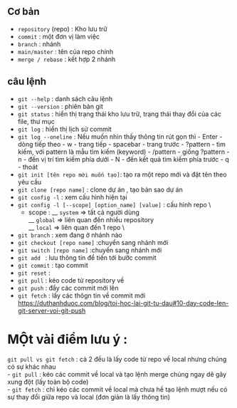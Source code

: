 ## Cơ bản

- `repository` (repo) : Kho lưu trữ
- `commit` : một đơn vị làm việc
- `branch` : nhánh
- `main/master` : tên của repo chính
- `merge / rebase` : kết hợp 2 nhánh

## câu lệnh
- `git --help` : danh sách câu lệnh
- `git --version` : phiên bản git
- `git status` : hiển thị trạng thái kho lưu trữ, trạng thái thay đổi của các file, thư mục
- `git log` : hiển thị lịch sử commit
- `git log --oneline` : Nếu muốn nhìn thấy thông tin rút gọn thì
           - Enter - dòng tiếp theo
           - w - trang tiếp
           - spacebar - trang trước
           - ?pattern - tìm kiếm, với pattern là mẫu tìm kiếm (keyword)
           - /pattern - giống ?pattern
           - n - đến vị trí tìm kiếm phía dưới
           - N - đến kết quả tìm kiếm phía trước
           - q - thoát
- `git init [tên repo mới muốn tạo]`: tạo ra một repo mới và đặt tên theo yêu cầu
- `git clone [repo name]` : clone dự án  , tạo bản sao dự án
- `git config -l` : xem cấu hình hiện tại
- `git config -l [--scope] [option_name] [value]` : cấu hình repo \
    -   scope : __ `system` => tất cả người dùng \
                __ `global` => liên quan đến nhiều repository \
                __ `local`  => liên quan đến 1 repo \
 - `git branch` :  xem đang ở nhánh nào
 - `git checkout [repo name]` :chuyển sang nhánh mới
 - `git switch [repo name]` :chuyển sang nhánh mới
 - `git add ` : lưu thông tin để tiến tới bưỡc commit 
 - `git commit` : tạo commit
 - `git reset` :
 - `git pull` : kéo code từ repository về 
 - `git push` : đẩy các commit mới lên
 - `git fetch` :  lấy các thôgn tin về commit mới
 https://duthanhduoc.com/blog/toi-hoc-lai-git-tu-dau#10-day-code-len-git-server-voi-git-push
 
 # MỘt vài điểm lưu ý :
 `git pull vs git fetch` : cả 2 đều là lấy code từ repo về local nhưng chúng  có sự khác nhau \
    - `git pull` : kéo các commit về local và tạo lệnh merge  chúng ngay dê gây xung đột (lấy toàn bộ code) \
    - `git fetch` :  chỉ kéo các commit về local mà chưa hề tạo lệnh mượt  nếu có sự thay đổi giữa repo và local (đơn giản là lấy thông tin)


